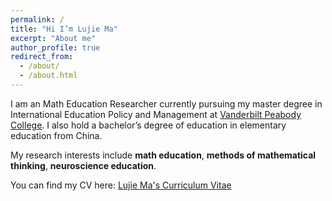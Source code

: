 ```yaml
---
permalink: /
title: "Hi I’m Lujie Ma"
excerpt: "About me"
author_profile: true
redirect_from: 
  - /about/
  - /about.html
---
```

I am an Math Education Researcher currently pursuing my master degree in International Education Policy and Management at [Vanderbilt Peabody College](https://peabody.vanderbilt.edu/academics/masters-programs/international-education-policy-and-management-med/). I also hold a bachelor’s degree of education in elementary education from China.

My research interests include **math education**, **methods of mathematical thinking**, **neuroscience education**.

You can find my CV here: [Lujie Ma's Curriculum Vitae](../assets/CV.pdf)
